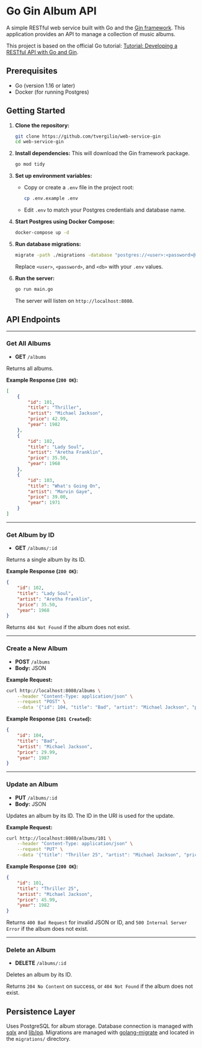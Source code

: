 # Go Gin Album API

A simple RESTful web service built with Go and the [Gin framework](https://github.com/gin-gonic/gin). This application provides an API to manage a collection of music albums.

This project is based on the official Go tutorial: [Tutorial: Developing a RESTful API with Go and Gin](https://go.dev/doc/tutorial/web-service-gin).

## Prerequisites

* Go (version 1.16 or later)
* Docker (for running Postgres)

## Getting Started

1. **Clone the repository:**
    ```sh
    git clone https://github.com/tvergilio/web-service-gin
    cd web-service-gin
    ```

2. **Install dependencies:**
    This will download the Gin framework package.
    ```sh
    go mod tidy
    ```

3. **Set up environment variables:**
    - Copy or create a `.env` file in the project root:
        ```sh
        cp .env.example .env
        ```
    - Edit `.env` to match your Postgres credentials and database name.

4. **Start Postgres using Docker Compose:**
    ```sh
    docker-compose up -d
    ```

5. **Run database migrations:**
    ```sh
    migrate -path ./migrations -database "postgres://<user>:<password>@localhost:5432/<db>?sslmode=disable" up
    ```
    Replace `<user>`, `<password>`, and `<db>` with your `.env` values.

6. **Run the server:**
    ```sh
    go run main.go
    ```
    The server will listen on `http://localhost:8080`.

## API Endpoints

---

### Get All Albums

* **GET** `/albums`

Returns all albums.

**Example Response (`200 OK`):**
```json
[
    {
        "id": 101,
        "title": "Thriller",
        "artist": "Michael Jackson",
        "price": 42.99,
        "year": 1982
    },
    {
        "id": 102,
        "title": "Lady Soul",
        "artist": "Aretha Franklin",
        "price": 35.50,
        "year": 1968
    },
    {
        "id": 103,
        "title": "What's Going On",
        "artist": "Marvin Gaye",
        "price": 39.00,
        "year": 1971
    }
]
```

---

### Get Album by ID

* **GET** `/albums/:id`

Returns a single album by its ID.

**Example Response (`200 OK`):**
```json
{
    "id": 102,
    "title": "Lady Soul",
    "artist": "Aretha Franklin",
    "price": 35.50,
    "year": 1968
}
```

Returns `404 Not Found` if the album does not exist.

---

### Create a New Album

* **POST** `/albums`
* **Body:** JSON

**Example Request:**
```sh
curl http://localhost:8080/albums \
    --header "Content-Type: application/json" \
    --request "POST" \
    --data '{"id": 104, "title": "Bad", "artist": "Michael Jackson", "price": 29.99, "year": 1987}'
```

**Example Response (`201 Created`):**
```json
{
    "id": 104,
    "title": "Bad",
    "artist": "Michael Jackson",
    "price": 29.99,
    "year": 1987
}
```

---

### Update an Album

* **PUT** `/albums/:id`
* **Body:** JSON

Updates an album by its ID. The ID in the URI is used for the update.

**Example Request:**
```sh
curl http://localhost:8080/albums/101 \
    --header "Content-Type: application/json" \
    --request "PUT" \
    --data '{"title": "Thriller 25", "artist": "Michael Jackson", "price": 45.99, "year": 1982}'
```

**Example Response (`200 OK`):**
```json
{
    "id": 101,
    "title": "Thriller 25",
    "artist": "Michael Jackson",
    "price": 45.99,
    "year": 1982
}
```

Returns `400 Bad Request` for invalid JSON or ID, and `500 Internal Server Error` if the album does not exist.

---

### Delete an Album

* **DELETE** `/albums/:id`

Deletes an album by its ID.

Returns `204 No Content` on success, or `404 Not Found` if the album does not exist.

## Persistence Layer

Uses PostgreSQL for album storage. Database connection is managed with [sqlx](https://github.com/jmoiron/sqlx) and [lib/pq](https://github.com/lib/pq). Migrations are managed with [golang-migrate](https://github.com/golang-migrate/migrate) and located in the `migrations/` directory.
